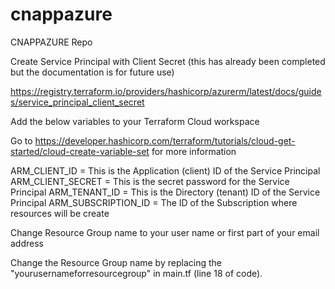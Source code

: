 # cnappazure

CNAPPAZURE Repo

Create Service Principal with Client Secret  (this has already been completed but the documentation is for future use)

https://registry.terraform.io/providers/hashicorp/azurerm/latest/docs/guides/service_principal_client_secret


Add the below variables to your Terraform Cloud workspace

Go to https://developer.hashicorp.com/terraform/tutorials/cloud-get-started/cloud-create-variable-set for more information

ARM_CLIENT_ID = This is the Application (client) ID of the Service Principal
ARM_CLIENT_SECRET = This is the secret password for the Service Principal
ARM_TENANT_ID = This is the Directory (tenant) ID of the Service Principal
ARM_SUBSCRIPTION_ID = The ID of the Subscription where resources will be create

Change Resource Group name to your user name or first part of your email address

Change the Resource Group name by replacing the "yourusernameforresourcegroup" in main.tf (line 18 of code).